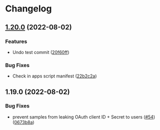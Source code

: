 # Changelog

## [1.20.0](https://github.com/sqrrrl/apps-script-oauth1/compare/v1.19.0...v1.20.0) (2022-08-02)


### Features

* Undo test commit ([20f60ff](https://github.com/sqrrrl/apps-script-oauth1/commit/20f60fff63c0e3487948f2e38f4ce3079ed9554c))


### Bug Fixes

* Check in apps script manifest ([22b2c2a](https://github.com/sqrrrl/apps-script-oauth1/commit/22b2c2a7a3d45f1c34ac31ad079bb82e6e8befef))

## 1.19.0 (2022-08-02)


### Bug Fixes

* prevent samples from leaking OAuth client ID + Secret to users ([#54](https://github.com/sqrrrl/apps-script-oauth1/issues/54)) ([0673b8a](https://github.com/sqrrrl/apps-script-oauth1/commit/0673b8ac33f03dfc80c6a09f73be20a26f797e42))

